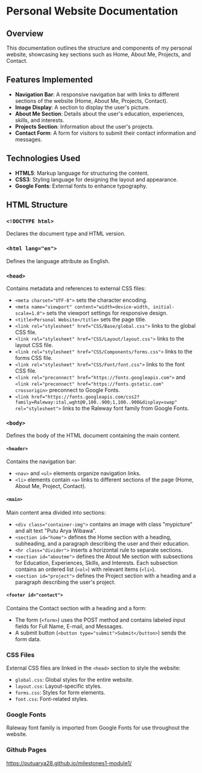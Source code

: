 # Personal Website Documentation

## Overview
This documentation outlines the structure and components of my personal website, showcasing key sections such as Home, About Me, Projects, and Contact.

## Features Implemented
- **Navigation Bar**: A responsive navigation bar with links to different sections of the website (Home, About Me, Projects, Contact).
- **Image Display**: A section to display the user's picture.
- **About Me Section**: Details about the user's education, experiences, skills, and interests.
- **Projects Section**: Information about the user's projects.
- **Contact Form**: A form for visitors to submit their contact information and messages.

## Technologies Used
- **HTML5**: Markup language for structuring the content.
- **CSS3**: Styling language for designing the layout and appearance.
- **Google Fonts**: External fonts to enhance typography.

## HTML Structure

### `<!DOCTYPE html>`
Declares the document type and HTML version.

### `<html lang="en">`
Defines the language attribute as English.

### `<head>`
Contains metadata and references to external CSS files:
- `<meta charset="UTF-8">` sets the character encoding.
- `<meta name="viewport" content="width=device-width, initial-scale=1.0">` sets the viewport settings for responsive design.
- `<title>Personal Website</title>` sets the page title.
- `<link rel="stylesheet" href="CSS/Base/global.css">` links to the global CSS file.
- `<link rel="stylesheet" href="CSS/Layout/layout.css">` links to the layout CSS file.
- `<link rel="stylesheet" href="CSS/Components/forms.css">` links to the forms CSS file.
- `<link rel="stylesheet" href="CSS/Font/font.css">` links to the font CSS file.
- `<link rel="preconnect" href="https://fonts.googleapis.com">` and `<link rel="preconnect" href="https://fonts.gstatic.com" crossorigin>` preconnect to Google Fonts.
- `<link href="https://fonts.googleapis.com/css2?family=Raleway:ital,wght@0,100..900;1,100..900&display=swap" rel="stylesheet">` links to the Raleway font family from Google Fonts.

### `<body>`
Defines the body of the HTML document containing the main content.

#### `<header>`
Contains the navigation bar:
- `<nav>` and `<ul>` elements organize navigation links.
- `<li>` elements contain `<a>` links to different sections of the page (Home, About Me, Project, Contact).

#### `<main>`
Main content area divided into sections:
- `<div class="container-img">` contains an image with class "mypicture" and alt text "Putu Arya Wibawa".
- `<section id="home">` defines the Home section with a heading, subheading, and a paragraph describing the user and their education.
- `<hr class="divider">` inserts a horizontal rule to separate sections.
- `<section id="aboutme">` defines the About Me section with subsections for Education, Experiences, Skills, and Interests. Each subsection contains an ordered list (`<ol>`) with relevant items (`<li>`).
- `<section id="project">` defines the Project section with a heading and a paragraph describing the user's project.

#### `<footer id="contact">`
Contains the Contact section with a heading and a form:
- The form (`<form>`) uses the POST method and contains labeled input fields for Full Name, E-mail, and Messages.
- A submit button (`<button type="submit">Submit</button>`) sends the form data.

### CSS Files
External CSS files are linked in the `<head>` section to style the website:
- `global.css`: Global styles for the entire website.
- `layout.css`: Layout-specific styles.
- `forms.css`: Styles for form elements.
- `font.css`: Font-related styles.

### Google Fonts
Raleway font family is imported from Google Fonts for use throughout the website.

### Github Pages
https://putuarya28.github.io/milestones1-module1/
